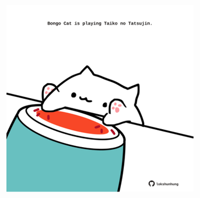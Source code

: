 <!-- built at 20/02/2021, 05:01:27 UTC -->
<p align="center">
  <img width="500" height="500" src="./ReadmeImage.svg">
</p>
